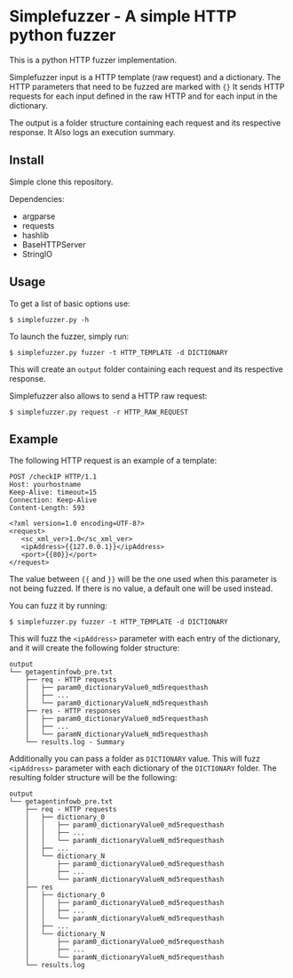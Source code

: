 # Simplefuzzer - A simple HTTP python fuzzer

This is a python HTTP fuzzer implementation. 

Simplefuzzer input is a HTTP template (raw request) and a dictionary.
The HTTP parameters that need to be fuzzed are marked with `{}`
It sends HTTP requests for each input defined in the 
raw HTTP and for each input in the dictionary.

The output is a folder structure containing each request and its respective response.
It Also logs an execution summary.

## Install

Simple clone this repository.

Dependencies:

- argparse
- requests
- hashlib
- BaseHTTPServer
- StringIO

## Usage

To get a list of basic options use:

    $ simplefuzzer.py -h

To launch the fuzzer, simply run:

    $ simplefuzzer.py fuzzer -t HTTP_TEMPLATE -d DICTIONARY

This will create an `output` folder containing each request and its respective response.

Simplefuzzer also allows to send a HTTP raw request:

    $ simplefuzzer.py request -r HTTP_RAW_REQUEST

## Example

The following HTTP request is an example of a template:

    POST /checkIP HTTP/1.1
    Host: yourhostname
    Keep-Alive: timeout=15
    Connection: Keep-Alive
    Content-Length: 593

    <?xml version=1.0 encoding=UTF-8?>
    <request>
       <sc_xml_ver>1.0</sc_xml_ver>
       <ipAddress>{{127.0.0.1}}</ipAddress>
       <port>{{80}}</port>
    </request>

The value between `{{` and `}}` will be the one used when this parameter is not being fuzzed.
If there is no value, a default one will be used instead.

You can fuzz it by running:

    $ simplefuzzer.py fuzzer -t HTTP_TEMPLATE -d DICTIONARY

This will fuzz the `<ipAddress>` parameter with each entry of the dictionary,
and it will create the following folder structure:

    output
    └── getagentinfowb_pre.txt
        ├── req - HTTP requests
        │   ├── param0_dictionaryValue0_md5requesthash
        │   ├── ... 
        │   └── param0_dictionaryValueN_md5requesthash
        ├── res - HTTP responses
        │   ├── param0_dictionaryValue0_md5requesthash
        │   ├── ...
        │   └── paramN_dictionaryValueN_md5requesthash
        └── results.log - Summary

Additionally you can pass a folder as `DICTIONARY` value. This will fuzz `<ipAddress>` parameter 
with each dictionary of the `DICTIONARY` folder.
The resulting folder structure will be the following:

    output
    └── getagentinfowb_pre.txt
        ├── req - HTTP requests
        │   ├── dictionary_0 
        │   │   ├── param0_dictionaryValue0_md5requesthash
        │   │   ├── ... 
        │   │   └── paramN_dictionaryValueN_md5requesthash
        │   ├── ...
        │   └── dictionary_N
        │       ├── param0_dictionaryValue0_md5requesthash
        │       ├── ... 
        │       └── paramN_dictionaryValueN_md5requesthash
        ├── res
        │   ├── dictionary_0 
        │   │   ├── param0_dictionaryValue0_md5requesthash
        │   │   ├── ... 
        │   │   └── paramN_dictionaryValueN_md5requesthash
        │   ├── ...
        │   └── dictionary_N
        │       ├── param0_dictionaryValue0_md5requesthash
        │       ├── ... 
        │       └── paramN_dictionaryValueN_md5requesthash
        └── results.log

